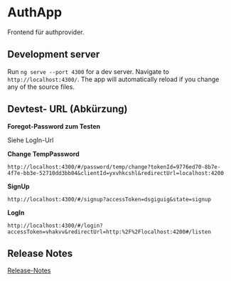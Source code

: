 # AuthApp

Frontend für authprovider.

## Development server

Run `ng serve --port 4300` for a dev server. Navigate to `http://localhost:4300/`. The app will automatically reload if you change any of the source files.

## Devtest- URL (Abkürzung)


__Foregot-Password zum Testen__

Siehe LogIn-Url


__Change TempPassword__

	http://localhost:4300/#/password/temp/change?tokenId=9776ed70-8b7e-4f7e-bb3e-52710dd3bb04&clientId=yxvhkcshl&redirectUrl=localhost:4200

__SignUp__

	http://localhost:4300/#/signup?accessToken=dsgiguig&state=signup

__LogIn__

	http://localhost:4300/#/login?accessToken=vhakvv&redirectUrl=http:%2F%2Flocalhost:4200#/listen

## Release Notes

[Release-Notes](RELEASE-NOTES.md)
